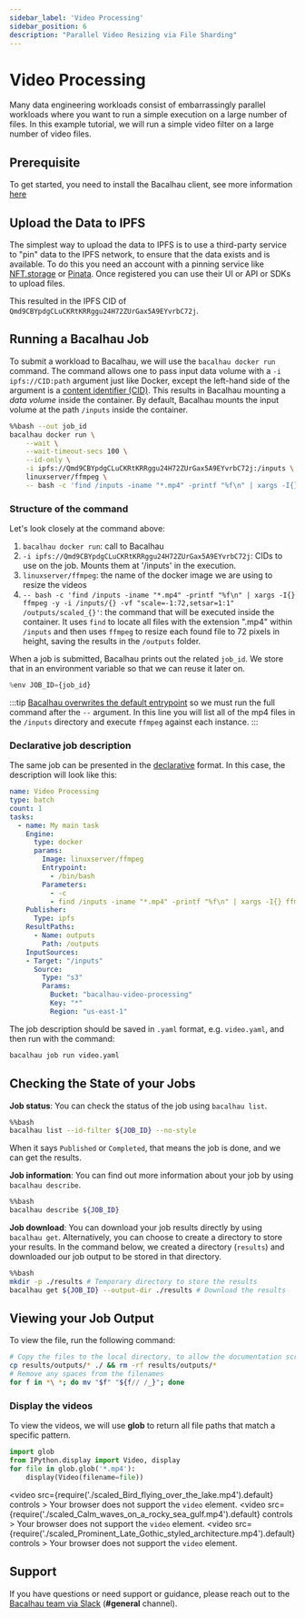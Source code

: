 ```yaml
---
sidebar_label: 'Video Processing'
sidebar_position: 6
description: "Parallel Video Resizing via File Sharding"
---
```

# Video Processing

Many data engineering workloads consist of embarrassingly parallel workloads where you want to run a simple execution on a large number of files. In this example tutorial, we will run a simple video filter on a large number of video files.

## Prerequisite

To get started, you need to install the Bacalhau client, see more information [here](../../../getting-started/installation.md)

## Upload the Data to IPFS

The simplest way to upload the data to IPFS is to use a third-party service to "pin" data to the IPFS network, to ensure that the data exists and is available. To do this you need an account with a pinning service like [NFT.storage](https://nft.storage/) or [Pinata](https://pinata.cloud/). Once registered you can use their UI or API or SDKs to upload files.

This resulted in the IPFS CID of `Qmd9CBYpdgCLuCKRtKRRggu24H72ZUrGax5A9EYvrbC72j`.

## Running a Bacalhau Job

To submit a workload to Bacalhau, we will use the `bacalhau docker run` command. The command allows one to pass input data volume with a `-i ipfs://CID:path` argument just like Docker, except the left-hand side of the argument is a [content identifier (CID)](https://github.com/multiformats/cid). This results in Bacalhau mounting a *data volume* inside the container. By default, Bacalhau mounts the input volume at the path `/inputs` inside the container. 

```bash
%%bash --out job_id
bacalhau docker run \
    --wait \
    --wait-timeout-secs 100 \
    --id-only \
    -i ipfs://Qmd9CBYpdgCLuCKRtKRRggu24H72ZUrGax5A9EYvrbC72j:/inputs \
    linuxserver/ffmpeg \
    -- bash -c 'find /inputs -iname "*.mp4" -printf "%f\n" | xargs -I{} ffmpeg -y -i /inputs/{} -vf "scale=-1:72,setsar=1:1" /outputs/scaled_{}' 
```

### Structure of the command

Let's look closely at the command above:

1. `bacalhau docker run`: call to Bacalhau
1. `-i ipfs://Qmd9CBYpdgCLuCKRtKRRggu24H72ZUrGax5A9EYvrbC72j`: CIDs to use on the job. Mounts them at '/inputs' in the execution.
1. `linuxserver/ffmpeg`: the name of the docker image we are using to resize the videos
1. `-- bash -c 'find /inputs -iname "*.mp4" -printf "%f\n" | xargs -I{} ffmpeg -y -i /inputs/{} -vf "scale=-1:72,setsar=1:1" /outputs/scaled_{}'`: the command that will be executed inside the container. It uses `find` to locate all files with the extension ".mp4" within `/inputs` and then uses `ffmpeg` to resize each found file to 72 pixels in height, saving the results in the `/outputs` folder.


When a job is submitted, Bacalhau prints out the related `job_id`. We store that in an environment variable so that we can reuse it later on.

```python
%env JOB_ID={job_id}
```

:::tip
[Bacalhau overwrites the default entrypoint](https://github.com/filecoin-project/bacalhau/blob/v0.2.3/cmd/bacalhau/docker_run.go#L64) so we must run the full command after the `--` argument. In this line you will list all of the mp4 files in the `/inputs` directory and execute `ffmpeg` against each instance.
:::

### Declarative job description

The same job can be presented in the [declarative](../../../setting-up/jobs/job-specification/job.md) format. In this case, the description will look like this:

```yaml
name: Video Processing
type: batch
count: 1
tasks:
  - name: My main task
    Engine:
      type: docker
      params:
        Image: linuxserver/ffmpeg
        Entrypoint:
          - /bin/bash
        Parameters:
          - -c
          - find /inputs -iname "*.mp4" -printf "%f\n" | xargs -I{} ffmpeg -y -i /inputs/{} -vf "scale=-1:72,setsar=1:1" /outputs/scaled_{}
    Publisher:
      Type: ipfs
    ResultPaths:
      - Name: outputs
        Path: /outputs
    InputSources:
    - Target: "/inputs"
      Source:
        Type: "s3"
        Params:
          Bucket: "bacalhau-video-processing"
          Key: "*"
          Region: "us-east-1"
```

The job description should be saved in `.yaml` format, e.g. `video.yaml`, and then run with the command:
```bash
bacalhau job run video.yaml
```

## Checking the State of your Jobs

**Job status**: You can check the status of the job using `bacalhau list`.


```bash
%%bash
bacalhau list --id-filter ${JOB_ID} --no-style
```

When it says `Published` or `Completed`, that means the job is done, and we can get the results.

**Job information**: You can find out more information about your job by using `bacalhau describe`.


```bash
%%bash
bacalhau describe ${JOB_ID}
```

**Job download**: You can download your job results directly by using `bacalhau get`. Alternatively, you can choose to create a directory to store your results. In the command below, we created a directory (`results`) and downloaded our job output to be stored in that directory.


```bash
%%bash
mkdir -p ./results # Temporary directory to store the results
bacalhau get ${JOB_ID} --output-dir ./results # Download the results
```


## Viewing your Job Output

To view the file, run the following command:

```bash
# Copy the files to the local directory, to allow the documentation scripts to copy them to the right place
cp results/outputs/* ./ && rm -rf results/outputs/*
# Remove any spaces from the filenames
for f in *\ *; do mv "$f" "${f// /_}"; done
```

### Display the videos

To view the videos, we will use **glob** to return all file paths that match a specific pattern.

```python
import glob
from IPython.display import Video, display
for file in glob.glob('*.mp4'):
    display(Video(filename=file))
```

<!-- This is for the benefit of the documentation -->
<video src={require('./scaled_Bird_flying_over_the_lake.mp4').default} controls  >
Your browser does not support the <code>video</code> element.
</video>
<video src={require('./scaled_Calm_waves_on_a_rocky_sea_gulf.mp4').default} controls  >
Your browser does not support the <code>video</code> element.
</video>
<video src={require('./scaled_Prominent_Late_Gothic_styled_architecture.mp4').default} controls  >
Your browser does not support the <code>video</code> element.
</video>

## Support
If you have questions or need support or guidance, please reach out to the [Bacalhau team via Slack](https://bacalhauproject.slack.com/ssb/redirect) (**#general** channel).
